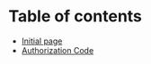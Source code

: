 # Table of contents

* [Initial page](README.md)
* [Authorization Code](how-to/authorization-code.md)
